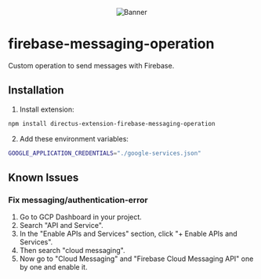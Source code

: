 <p align="center"><img alt="Banner" src="https://raw.githubusercontent.com/nerkarso/directus-extensions/master/.github/banner.png"></p>

# firebase-messaging-operation

Custom operation to send messages with Firebase.

## Installation

1. Install extension:

```sh
npm install directus-extension-firebase-messaging-operation
```

2. Add these environment variables:

```sh
GOOGLE_APPLICATION_CREDENTIALS="./google-services.json"
```

## Known Issues

### Fix messaging/authentication-error

1. Go to GCP Dashboard in your project.
2. Search "API and Service".
3. In the "Enable APIs and Services" section, click "+ Enable APIs and Services".
4. Then search "cloud messaging".
6. Now go to "Cloud Messaging" and "Firebase Cloud Messaging API" one by one and enable it.
